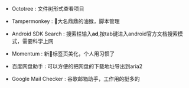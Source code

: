 

+ Octotree : 文件树形式查看项目


+ Tampermonkey : 大名鼎鼎的油猴，脚本管理


+ Android SDK Search : 搜索栏输入**ad**,按tab键进入android官方文档搜索模式，需要科学上网

+ Momentum : 新标签页美化，个人用习惯了

+ 百度网盘助手 : 可以方便的把网盘的下载地址导出到aria2

+ Google Mail Checker : 谷歌邮箱助手，工作用的挺多的


